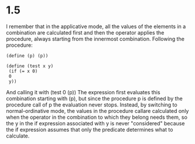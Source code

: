 # 1.5

I remember that in the applicative mode, all the values ​​of the elements in a combination are calculated first and then the operator applies the procedure, always starting from the innermost combination.
Following the procedure:
``` racket
(define (p) (p))

(define (test x y)
 (if (= x 0)
 0
 y))
```

And calling it with (test 0 (p))
The expression first evaluates this combination starting with (p), but since the procedure p is defined by the procedure call of p the evaluation never stops.
Instead, by switching to normal-ordinative mode, the values in the procedure call ​​are calculated only when the operator in the combination to which they belong needs them, so the y in the if expression associated with y is never "considered" because the if expression assumes that only the predicate determines what to calculate.
